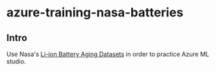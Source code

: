 # azure-training-nasa-batteries

## Intro 
Use Nasa's [Li-ion Battery Aging Datasets](https://data.nasa.gov/dataset/Li-ion-Battery-Aging-Datasets/uj5r-zjdb) in order to practice Azure ML studio.
